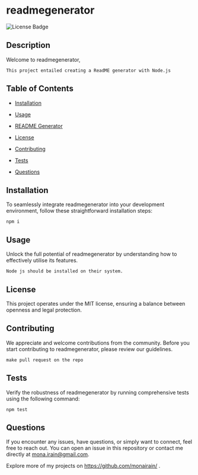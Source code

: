 # readmegenerator
![License Badge](https://img.shields.io/badge/license-MIT-blue.svg)

## Description
Welcome to readmegenerator, 

```
This project entailed creating a ReadME generator with Node.js
```

## Table of Contents
* [Installation](#installation)
* [Usage](#usage)
* [README Generator](README-gen.md) 
* [License](#license)

* [Contributing](#contributing)
* [Tests](#tests)
* [Questions](#questions)

## Installation
To seamlessly integrate readmegenerator into your development environment, follow these straightforward installation steps:

```
npm i
```

## Usage
Unlock the full potential of readmegenerator by understanding how to effectively utilise its features. 

```
Node js should be installed on their system.
```

## License
This project operates under the MIT license, ensuring a balance between openness and legal protection.

## Contributing
We appreciate and welcome contributions from the community. Before you start contributing to readmegenerator, please review our guidelines.

```
make pull request on the repo
```

## Tests
Verify the robustness of readmegenerator by running comprehensive tests using the following command:

```
npm test
```

## Questions
If you encounter any issues, have questions, or simply want to connect, feel free to reach out. You can open an issue in this repository or contact me directly at mona.irain@gmail.com.

Explore more of my projects on https://github.com/monairain/ .
